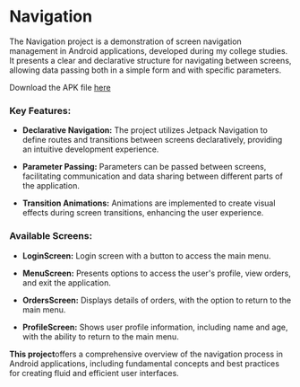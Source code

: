 # Navigation

The Navigation project is a demonstration of screen navigation management in Android applications, developed during my college studies. It presents a clear and declarative structure for navigating between screens, allowing data passing both in a simple form and with specific parameters.

Download the APK file [here](https://github.com/DavidBalbin0/android-navigation/raw/main/navigation.apk)

### Key Features:
- **Declarative Navigation:** The project utilizes Jetpack Navigation to define routes and transitions between screens declaratively, providing an intuitive development experience.

- **Parameter Passing:** Parameters can be passed between screens, facilitating communication and data sharing between different parts of the application.

- **Transition Animations:** Animations are implemented to create visual effects during screen transitions, enhancing the user experience.


### **Available Screens:**
- **LoginScreen:** Login screen with a button to access the main menu.

- **MenuScreen:** Presents options to access the user's profile, view orders, and exit the application.

- **OrdersScreen:** Displays details of orders, with the option to return to the main menu.

- **ProfileScreen:** Shows user profile information, including name and age, with the ability to return
to the main menu.

**This project**offers a comprehensive overview of the navigation process in Android applications, including fundamental concepts and best practices for creating fluid and efficient user interfaces.
